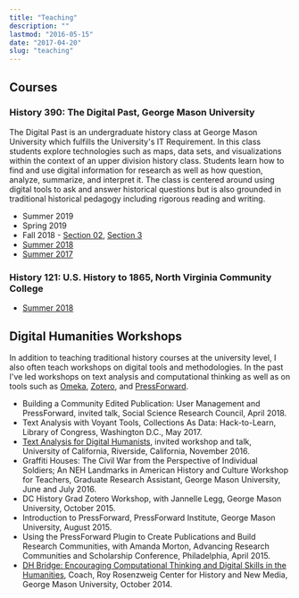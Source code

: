 ```yaml
---
title: "Teaching"
description: ""
lastmod: "2016-05-15"
date: "2017-04-20"
slug: "teaching"
---
```


## Courses

### History 390: The Digital Past, George Mason University
The Digital Past is an undergraduate history class at George Mason University which fulfills the University's IT Requirement. In this class students explore technologies such as maps, data sets, and visualizations within the context of an upper division history class. Students learn how to find and use digital information for research as well as how question, analyze, summarize, and interpret it. The class is centered around using digital tools to ask and answer historical questions but is also grounded in traditional historical pedagogy including rigorous reading and writing.

* Summer 2019
* Spring 2019
* Fall 2018 - [Section 02](http://amanda-regan.com/390fall18-2/), [Section 3](http://amanda-regan.com/390fall18-3/)
* [Summer 2018](http://amanda-regan.com/390summer18/)
* [Summer 2017](http://amanda-regan.com/390summer17/)

### History 121: U.S. History to 1865, North Virginia Community College

* [Summer 2018](http://www.amanda-regan.com/121su18)

## Digital Humanities Workshops
In addition to teaching traditional history courses at the university level, I also often teach workshops on digital tools and methodologies. In the past I've led workshops on text analysis and computational thinking as well as on tools such as [Omeka](www.omeka.org), [Zotero](www.zotero.org), and [PressForward](www.pressforward.org).

* Building a Community Edited Publication: User Management and PressForward, invited talk, Social Science Research Council, April 2018.
* Text Analysis with Voyant Tools, Collections As Data: Hack-to-Learn, Library of Congress, Washington D.C., May 2017.
* [Text Analysis for Digital Humanists](http://www.amanda-regan.com/Workshop-UCR/), invited workshop and talk, University of California, Riverside, California, November 2016.
* Graffiti Houses: The Civil War from the Perspective of Individual Soldiers; An NEH Landmarks in American History and Culture Workshop for Teachers, Graduate Research Assistant, George Mason University, June and July 2016.
* DC History Grad Zotero Workshop, with Jannelle Legg, George Mason University, October 2015.
* Introduction to PressForward, PressForward Institute, George Mason University, August 2015.
* Using the PressForward Plugin to Create Publications and Build Research Communities, with Amanda Morton, Advancing Research Communities and Scholarship Conference, Philadelphia, April 2015.
* [DH Bridge: Encouraging Computational Thinking and Digital Skills in the Humanities](http://dhbridge.org), Coach, Roy Rosenzweig Center for History and New Media, George Mason University, October 2014.
